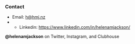 ### Contact

+ Email: <h@hmj.nz>
+ + Linkedin: <https://www.linkedin.com/in/helenamjackson/>

**@helenamjackson** on Twitter, Instagram, and Clubhouse

